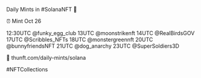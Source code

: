 Daily Mints in #SolanaNFT 🚀

⏰ Mint Oct 26

12:30UTC @funky_egg_club
13UTC @moonstrikenft
14UTC @RealBirdsGOV
17UTC @Scribbles_NFTs
18UTC @monstergreennft
20UTC @bunnyfriendsNFT
21UTC @dog_anarchy
23UTC @SuperSoldiers3D

🔗 thunft.com/daily-mints/solana

#NFTCollections
